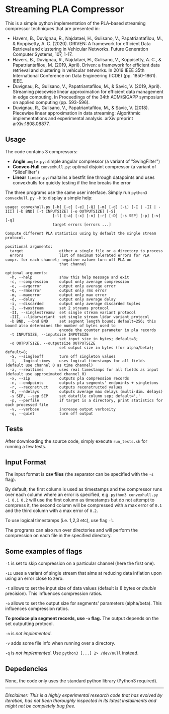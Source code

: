 # Streaming PLA Compressor

This is a simple python implementation of the PLA-based streaming compressor techniques that are presented in:

- Havers, B., Duvignau, R., Najdataei, H., Gulisano, V., Papatriantafilou, M., & Koppisetty, A. C. (2020). DRIVEN: A framework for efficient Data Retrieval and clustering in Vehicular Networks. Future Generation Computer Systems, 107, 1-17.
- Havers, B., Duvignau, R., Najdataei, H., Gulisano, V., Koppisetty, A. C., & Papatriantafilou, M. (2019, April). Driven: a framework for efficient data retrieval and clustering in vehicular networks. In 2019 IEEE 35th International Conference on Data Engineering (ICDE) (pp. 1850-1861). IEEE.
- Duvignau, R., Gulisano, V., Papatriantafilou, M., & Savic, V. (2019, April). Streaming piecewise linear approximation for efficient data management in edge computing. In Proceedings of the 34th ACM/SIGAPP symposium on applied computing (pp. 593-596).
- Duvignau, R., Gulisano, V., Papatriantafilou, M., & Savic, V. (2018). Piecewise linear approximation in data streaming: Algorithmic implementations and experimental analysis. arXiv preprint arXiv:1808.08877.

## Usage

The code contains 3 compressors:

- **Angle** `angle.py`: simple angular compressor (a variant of "SwingFilter")
- **Convex-Hull** `convexhull.py`: optimal disjoint compressor (a variant of "SlideFilter")
- **Linear** `linear.py`: maitains a bestfit line through datapoints and uses convexhulls for quickly testing if the line breaks the error

The three programs use the same user interface. Simply run `python3 convexhull.py -h` to display a simple help:

```
usage: convexhull.py [-h] [-c] [-e] [-Q] [-m] [-d] [-i] [-I | -II | -III] [-b BND] [-t INPUTSIZE] [-o OUTPUTSIZE] [-S]
                     [-l] [-a] [-x] [-n] [-r] [-D] [-s SEP] [-p] [-v] [-q]
                     target errors [errors ...]

Compute different PLA statistics using by default the single stream protocol.

positional arguments:
  target                either a single file or a directory to process
  errors                list of maximum tolerated errors for PLA compr. for each channel; negative value= turn off PLA on
                        that channel

optional arguments:
  -h, --help            show this help message and exit
  -c, --compression     output only average compression
  -e, --avgerror        output only average error
  -Q, --rmserror        output only rms error
  -m, --maxerror        output only max error
  -d, --delay           output only average delay
  -i, --discarded       output only average discarded tuples
  -I, --twostream       set 2 streams protocol
  -II, --singlestreamv  set single stream variant protocol
  -III, --lidarvariant  set single stream lidar variant protocol
  -b BND, --bnd BND     set segment length bound; default=256; this bound also determines the number of bytes used to
                        encode the counter parameter in pla records
  -t INPUTSIZE, --inputsize INPUTSIZE
                        set input size in bytes; default=8;
  -o OUTPUTSIZE, --outputsize OUTPUTSIZE
                        set output size in bytes (for alpha/beta); default=8;
  -S, --singleoff       turn off singleton values
  -l, --logicaltimes    uses logical timestamps for all fields (default use channel 0 as time channel)
  -a, --realtimes       uses real timestamps for all fields as input (default use approximated channel 0)
  -x, --zip             outputs pla compression records
  -n, --endpoints       outputs pla segments' endpoints + singletons
  -r, --reconstruct     outputs reconstructed values
  -D, --ndelays         outputs average max delays (multi-dim. delays)
  -s SEP, --sep SEP     set datafile column sep; default=','
  -p, --perfile         if target is a directory, print statistics for each processed file
  -v, --verbose         increase output verbosity
  -q, --quiet           turn off output
```

## Tests 

After downloading the source code, simply execute `run_tests.sh` for running a few tests. 

## Input Format

The input format is **csv files** (the separator can be specified with the `-s` flag). 

By default, the first column is used as timestamps and the compressor runs over each column where an error is specified, e.g. `python3 convexhull.py -1 0.1 0.2` will use the first column as timestamps but do not attempt to compress it, the second column will be compressed with a max error of `0.1` and the third column with a max error of `0.2`.

To use logical timestamps (i.e. 1,2,3 etc), use flag `-l`.

The programs can also run over directories and will perform the compression on each file in the specified directory.

## Some examples of flags

`-1` is set to skip compression on a particular channel (here the first one).

`-II` uses a variant of single stream that aims at reducing data inflation upon using an error close to zero.

`-t` allows to set the input size of data values (default is 8 bytes or *double* precision). This influences compression ratios.

`-o` allows to set the output size for segments' parameters (alpha/beta). This influences compression ratios.

**To produce pla segment records, use `-x` flag.** The output depends on the set outputting protocol.

`-n` is *not implemented*.

`-v` adds some file info when running over a directory.

`-q` is *not implemented*. Use `python3 [...] 2> /dev/null` instead.

## Depedencies

None, the code only uses the standard python library (Python3 required). 

-------------------------

*Disclaimer: This is a highly experimental research code that has evolved by iteration, has not been thoroughly inspected in its latest installments and might not be completely bug free.*
